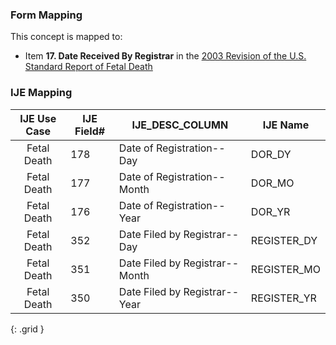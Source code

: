 ### Form Mapping
This concept is mapped to:
 * Item **17. Date Received By Registrar** in the [2003 Revision of the U.S. Standard Report of Fetal Death](https://www.cdc.gov/nchs/data/dvs/FDEATH11-03finalACC.pdf)

### IJE Mapping
| **IJE Use Case**| **IJE Field#** |  **IJE_DESC_COLUMN**   |  **IJE Name**  |
| :---------: | --------------- | ------------ | ------------ |
| Fetal Death| 178 | Date of Registration--Day | DOR_DY|
| Fetal Death| 177 | Date of Registration--Month | DOR_MO|
| Fetal Death| 176 | Date of Registration--Year | DOR_YR|
| Fetal Death| 352 | Date Filed by Registrar--Day | REGISTER_DY|
| Fetal Death| 351 | Date Filed by Registrar--Month | REGISTER_MO|
| Fetal Death| 350 | Date Filed by Registrar--Year | REGISTER_YR|
{: .grid }

